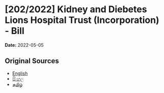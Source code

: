 # [202/2022] Kidney and Diebetes Lions Hospital Trust (Incorporation) - Bill

**Date:** 2022-05-05

## Original Sources

- [English](https://documents.gov.lk/view/bills/2022/5/202-2022_E.pdf)
- [සිංහල](https://documents.gov.lk/view/bills/2022/5/202-2022_S.pdf)
- [தமிழ்](https://documents.gov.lk/view/bills/2022/5/202-2022_T.pdf)
